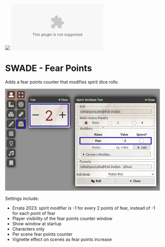![](https://img.shields.io/badge/Foundry-v11-informational)
![Latest Release Download Count](https://img.shields.io/github/downloads/DarKDinDoN/swade-fear-points/latest/module.zip)

# SWADE - Fear Points

Adds a fear points counter that modifies spirit dice rolls:

![](./screenshot-1.jpg)

Settings include:

- Errata 2023: spirit modifier is -1 for every 2 points of fear, instead of -1 for each point of fear
- Player visibility of the fear points counter window
- Show window at startup
- Characters only
- Per scene fear points counter
- Vignette effect on scenes as fear points increase
